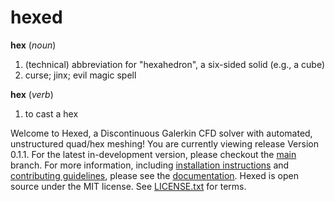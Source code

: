 # hexed

__hex__ (_noun_)
1. (technical) abbreviation for "hexahedron", a six-sided solid (e.g., a cube)
2. curse; jinx; evil magic spell

__hex__  (_verb_)
1. to cast a hex

Welcome to Hexed, a Discontinuous Galerkin CFD solver with automated, unstructured quad/hex meshing!
You are currently viewing release Version 0.1.1.
For the latest in-development version, please checkout the [main](https://github.com/ARTLab-GT/hexed/tree/main) branch.
For more information, including [installation instructions](https://artlab-gt.github.io/hexed/installation.html)
and [contributing guidelines](https://artlab-gt.github.io/hexed/contributing.html),
please see the [documentation](https://artlab-gt.github.io/hexed).
Hexed is open source under the MIT license.
See [LICENSE.txt](LICENSE.txt) for terms.
